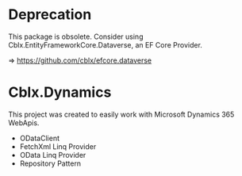 # Deprecation

This package is obsolete. Consider using Cblx.EntityFrameworkCore.Dataverse, an EF Core Provider. 

=> https://github.com/cblx/efcore.dataverse

# Cblx.Dynamics

This project was created to easily work with Microsoft Dynamics 365 WebApis.

- ODataClient
- FetchXml Linq Provider
- OData Linq Provider
- Repository Pattern


